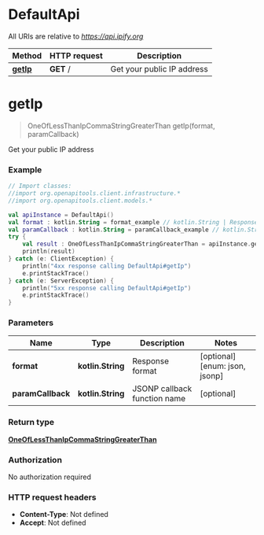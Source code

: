 # DefaultApi

All URIs are relative to *https://api.ipify.org*

Method | HTTP request | Description
------------- | ------------- | -------------
[**getIp**](DefaultApi.md#getIp) | **GET** / | Get your public IP address


<a name="getIp"></a>
# **getIp**
> OneOfLessThanIpCommaStringGreaterThan getIp(format, paramCallback)

Get your public IP address

### Example
```kotlin
// Import classes:
//import org.openapitools.client.infrastructure.*
//import org.openapitools.client.models.*

val apiInstance = DefaultApi()
val format : kotlin.String = format_example // kotlin.String | Response format
val paramCallback : kotlin.String = paramCallback_example // kotlin.String | JSONP callback function name
try {
    val result : OneOfLessThanIpCommaStringGreaterThan = apiInstance.getIp(format, paramCallback)
    println(result)
} catch (e: ClientException) {
    println("4xx response calling DefaultApi#getIp")
    e.printStackTrace()
} catch (e: ServerException) {
    println("5xx response calling DefaultApi#getIp")
    e.printStackTrace()
}
```

### Parameters

Name | Type | Description  | Notes
------------- | ------------- | ------------- | -------------
 **format** | **kotlin.String**| Response format | [optional] [enum: json, jsonp]
 **paramCallback** | **kotlin.String**| JSONP callback function name | [optional]

### Return type

[**OneOfLessThanIpCommaStringGreaterThan**](OneOfLessThanIpCommaStringGreaterThan.md)

### Authorization

No authorization required

### HTTP request headers

 - **Content-Type**: Not defined
 - **Accept**: Not defined

